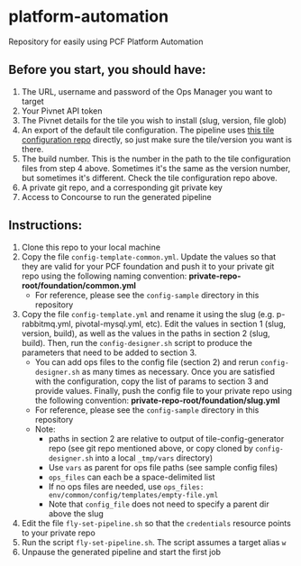 # platform-automation
Repository for easily using PCF Platform Automation


## Before you start, you should have:

1. The URL, username and password of the Ops Manager you want to target
2. Your Pivnet API token
3. The Pivnet details for the tile you wish to install (slug, version, file glob)
4. An export of the default tile configuration. The pipeline uses [this tile configuration repo](https://github.com/daxterm/tile-configuration) directly, so just make sure the tile/version you want is there.
5. The build number. This is the number in the path to the tile configuration files from step 4 above. Sometimes it's the same as the version number, but sometimes it's different. Check the tile configuration repo above.
6. A private git repo, and a corresponding git private key
7. Access to Concourse to run the generated pipeline

## Instructions:

1. Clone this repo to your local machine
2. Copy the file `config-template-common.yml`. Update the values so that they are valid for your PCF foundation and push it to your private git repo using the following naming convention: **private-repo-root/foundation/common.yml**
     - For reference, please see the `config-sample` directory in this repository
3. Copy the file `config-template.yml` and rename it using the slug (e.g. p-rabbitmq.yml, pivotal-mysql.yml, etc). Edit the values in section 1 (slug, version, build), as well as the values in the paths in section 2 (slug, build). Then, run the `config-designer.sh` script to produce the parameters that need to be added to section 3.
     - You can add ops files to the config file (section 2) and rerun `config-designer.sh` as many times as necessary. Once you are satisfied with the configuration, copy the list of params to section 3 and provide values. Finally, push the config file to your private repo using the following convention: **private-repo-root/foundation/slug.yml**   
     - For reference, please see the `config-sample` directory in this repository
     - Note:
       - paths in section 2 are relative to output of tile-config-generator repo (see git repo mentioned above, or copy cloned by `config-designer.sh` into a local `_tmp/vars` directory)
       - Use `vars` as parent for ops file paths (see sample config files)
       - `ops_files` can each be a space-delimited list
       - If no ops files are needed, use `ops_files:  env/common/config/templates/empty-file.yml`
       - Note that `config_file` does not need to specify a parent dir above the slug
4. Edit the file `fly-set-pipeline.sh` so that the `credentials` resource points to your private repo
5. Run the script `fly-set-pipeline.sh`. The script assumes a target alias `w`
6. Unpause the generated pipeline and start the first job
